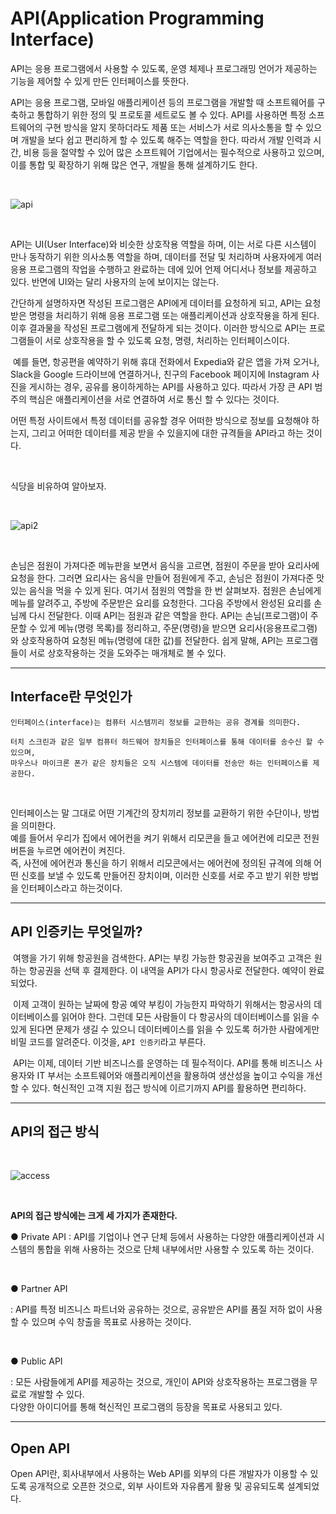# API(Application Programming Interface)

API는 응용 프로그램에서 사용할 수 있도록, 운영 체제나 프로그래밍 언어가 제공하는 기능을 제어할 수 있게 만든 인터페이스를 뜻한다.

API는 응용 프로그램, 모바일 애플리케이션 등의 프로그램을 개발할 때 소프트웨어를 구축하고 통합하기 위한 정의 및 프로토콜 세트로도 볼 수 있다. API를 사용하면 특정 소프트웨어의 구현 방식을 알지 못하더라도 제품 또는 서비스가 서로 의사소통을 할 수 있으며 개발을 보다 쉽고 편리하게 할 수 있도록 해주는 역할을 한다. 따라서 개발 인력과 시간, 비용 등을 절약할 수 있어 많은 소프트웨어 기업에서는 필수적으로 사용하고 있으며, 이를 통합 및 확장하기 위해 많은 연구, 개발을 통해 설계하기도 한다.

<br>

![api](https://blog.kakaocdn.net/dn/JPZmv/btq16RuDVNX/ke9HE8JL9Ai4VMk6wuWe8K/img.jpg)

<Br>

API는 UI(User Interface)와 비슷한 상호작용 역할을 하며, 이는 서로 다른 시스템이 만나 동작하기 위한 의사소통 역할을 하며, 데이터를 전달 및 처리하며 사용자에게 여러 응용 프로그램의 작업을 수행하고 완료하는 데에 있어 언제 어디서나 정보를 제공하고 있다. 반면에 UI와는 달리 사용자의 눈에 보이지는 않는다.


간단하게 설명하자면 작성된 프로그램은 API에게 데이터를 요청하게 되고, API는 요청받은 명령을 처리하기 위해 응용 프로그램 또는 애플리케이션과 상호작용을 하게 된다. 이후 결과물을 작성된 프로그램에게 전달하게 되는 것이다. 이러한 방식으로 API는 프로그램들이 서로 상호작용을 할 수 있도록 요청, 명령, 처리하는 인터페이스이다.

​
예를 들면, 항공편을 예약하기 위해 휴대 전화에서 Expedia와 같은 앱을 가져 오거나, Slack을 Google 드라이브에 연결하거나, 친구의 Facebook 페이지에 Instagram 사진을 게시하는 경우, 공유를 용이하게하는 API를 사용하고 있다.
따라서 가장 큰 API 범주의 핵심은 애플리케이션을 서로 연결하여 서로 통신 할 수 있다는 것이다.


어떤 특정 사이트에서 특정 데이터를 공유할 경우 어떠한 방식으로 정보를 요청해야 하는지, 그리고 어떠한 데이터를 제공 받을 수 있을지에 대한 규격들을 API라고 하는 것이다.

​


식당을 비유하여 알아보자.

<br>

![api2](https://velog.velcdn.com/images/jihyelee/post/78a66aed-f85d-477a-883f-10efdd9fdc06/image.png)

<br>

손님은 점원이 가져다준 메뉴판을 보면서 음식을 고르면, 점원이 주문을 받아 요리사에 요청을 한다. 
그러면 요리사는 음식을 만들어 점원에게 주고, 손님은 점원이 가져다준 맛있는 음식을 먹을 수 있게 된다.
여기서 점원의 역할을 한 번 살펴보자. 점원은 손님에게 메뉴를 알려주고, 주방에 주문받은 요리를 요청한다. 그다음 주방에서 완성된 요리를 손님께 다시 전달한다. 이때 API는 점원과 같은 역할을 한다.
API는 손님(프로그램)이 주문할 수 있게 메뉴(명령 목록)를 정리하고, 주문(명령)을 받으면 요리사(응용프로그램)와 상호작용하여 요청된 메뉴(명령에 대한 값)를 전달한다.
쉽게 말해, API는 프로그램들이 서로 상호작용하는 것을 도와주는 매개체로 볼 수 있다.

---

## Interface란 무엇인가 

```
인터페이스(interface)는 컴퓨터 시스템끼리 정보를 교한하는 공유 경계를 의미한다. 

터치 스크린과 같은 일부 컴퓨터 하드웨어 장치들은 인터페이스를 통해 데이터를 송수신 할 수 있으며, 
마우스나 마이크론 폰가 같은 장치들은 오직 시스템에 데이터를 전송만 하는 인터페이스를 제공한다.
```
<br>

인터페이스는 말 그대로 어떤 기계간의 장치끼리 정보를 교환하기 위한 수단이나, 방법을 의미한다.   
예를 들어서 우리가 집에서 에어컨을 켜기 위해서 리모콘을 들고 에어컨에 리모콘 전원 버튼을 누르면 에어컨이 켜진다.   
즉, 사전에 에어컨과 통신을 하기 위해서 리모콘에서는 에어컨에 정의된 규격에 의해 어떤 신호를 보낼 수 있도록 만들어진 장치이며, 이러한 신호를 서로 주고 받기 위한 방법을 인터페이스라고 하는것이다.  
   
---

## API 인증키는 무엇일까?

​
여행을 가기 위해 항공원을 검색한다. API는 부킹 가능한 항공권을 보여주고 고객은 원하는 항공권을 선택 후 결제한다. 이 내역을 API가 다시 항공사로 전달한다. 예약이 완료 되었다.

​
이제 고객이 원하는 날짜에 항공 예약 부킹이 가능한지 파악하기 위해서는 항공사의 데이터베이스를 읽어야 한다. 그런데 모든 사람들이 다 항공사의 데이터베이스를 읽을 수 있게 된다면 문제가 생길 수 있으니 데이터베이스를 읽을 수 있도록 허가한 사람에게만 비밀 코드를 알려준다. 이것을, `API 인증키`라고 부른다.

​
API는 이제, 데이터 기반 비즈니스를 운영하는 데 필수적이다. API를 통해 비즈니스 사용자와 IT 부서는 소프트웨어와 애플리케이션을 활용하여 생산성을 높이고 수익을 개선 할 수 있다. 혁신적인 고객 지원 접근 방식에 이르기까지 API를 활용하면 편리하다.

---

## API의 접근 방식

<br>

![access](https://postfiles.pstatic.net/MjAyMjA3MDVfMTAg/MDAxNjU2OTU2OTQ3Mzk3.OKfGT7eVVswZgBUrGK9PPm7CVRgtvdDqlZ_4x-lIxvog.rVlSBdWXYkuax3aIe6shON3fA7OUkJO7gM_prOoVLLkg.PNG.wndgndi/SE-f366786f-2d2b-4f04-bf77-24696f6f1721.png?type=w773)

<br>

**API의 접근 방식에는 크게 세 가지가 존재한다.**  


●  Private API 
: API를 기업이나 연구 단체 등에서 사용하는 다양한 애플리케이션과 시스템의 통합을 위해 사용하는 것으로 단체 내부에서만 사용할 수 있도록 하는 것이다. 

​

●  Partner API 

: API를 특정 비즈니스 파트너와 공유하는 것으로, 공유받은 API를 품질 저하 없이 사용할 수 있으며 수익 창출을 목표로 사용하는 것이다.

​

●  Public API

: 모든 사람들에게 API를 제공하는 것으로, 개인이 API와 상호작용하는 프로그램을 무료로 개발할 수 있다.   
다양한 아이디어를 통해 혁신적인 프로그램의 등장을 목표로 사용되고 있다.

---

## Open API 

Open API란, 회사내부에서 사용하는 Web API를 외부의 다른 개발자가 이용할 수 있도록 공개적으로 오픈한 것으로, 외부 사이트와 자유롭게 활용 및 공유되도록 설계되었다.
